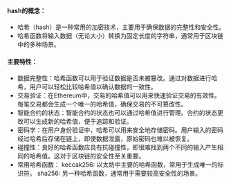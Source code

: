 
#### hash的概念：
- 哈希（hash）是一种常用的加密技术，主要用于确保数据的完整性和安全性。
- 哈希函数将输入数据（无论大小）转换为固定长度的字符串，通常用于区块链中的多种场景。

#### 主要特性：
- 数据完整性：哈希函数可以用于验证数据是否未被篡改。通过对数据进行哈希，用户可以轻松比较哈希值以确认数据的一致性。
- 交易验证：在Ethereum中，交易的哈希值可以用来快速验证交易的有效性。每笔交易都会生成一个唯一的哈希值，确保交易的不可篡改性。
- 智能合约的状态：智能合约的状态也可以通过哈希值进行管理。合约的状态更改可以生成新的哈希值，便于追踪和验证。    
- 密码学：在用户身份验证中，哈希可以用来安全地存储密码。用户输入的密码经过哈希后存储在链上，即使数据泄露，原始密码也难以被恢复。
- 碰撞性：良好的哈希函数应具有抗碰撞性，即很难找到两个不同的输入产生相同的哈希值。这对于区块链的安全性至关重要。
- 常用哈希函数：
    keccak256: 以太坊中主要的哈希函数，常用于生成唯一的标识符。
    sha256: 另一种哈希函数，通常用于需要较高安全性的场景。    



